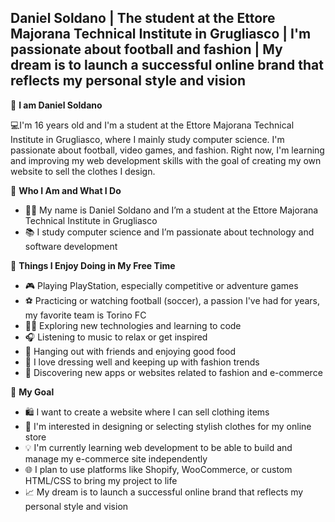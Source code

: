 ## **Daniel Soldano | The student at the Ettore Majorana Technical Institute in Grugliasco |  I'm passionate about football and fashion |  My dream is to launch a successful online brand that reflects my personal style and vision**

👦 **I am Daniel Soldano**

💻I'm 16 years old and I'm a student at the Ettore Majorana Technical Institute in Grugliasco, where I mainly study computer science. I'm passionate about football, video games, and fashion.
Right now, I'm learning and improving my web development skills with the goal of creating my own website to sell the clothes I design.




👋 **Who I Am and What I Do**

- 🧑‍💻 My name is Daniel Soldano and I’m a student at the Ettore Majorana Technical Institute in Grugliasco
- 📚 I study computer science and I’m passionate about technology and software development



  
🎯 **Things I Enjoy Doing in My Free Time**

- 🎮 Playing PlayStation, especially competitive or adventure games 
- ⚽ Practicing or watching football (soccer), a passion I've had for years, my favorite team is Torino FC  
- 🧑‍💻 Exploring new technologies and learning to code  
- 🎧 Listening to music to relax or get inspired  
- 🍕 Hanging out with friends and enjoying good food
- 👔 I love dressing well and keeping up with fashion trends
- 📱 Discovering new apps or websites related to fashion and e-commerce
  



🚀 **My Goal**

- 🛍️ I want to create a website where I can sell clothing items
- 🎨 I'm interested in designing or selecting stylish clothes for my online store
- 💡 I'm currently learning web development to be able to build and manage my e-commerce site independently
- 🌐 I plan to use platforms like Shopify, WooCommerce, or custom HTML/CSS to bring my project to life
- 📈 My dream is to launch a successful online brand that reflects my personal style and vision



